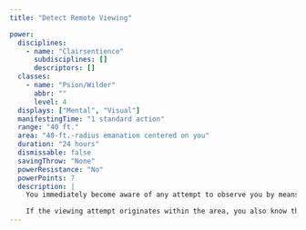 ```yaml
---
title: "Detect Remote Viewing"

power:
  disciplines:
    - name: "Clairsentience"
      subdisciplines: []
      descriptors: []
  classes:
    - name: "Psion/Wilder"
      abbr: ""
      level: 4
  displays: ["Mental", "Visual"]
  manifestingTime: "1 standard action"
  range: "40 ft."
  area: "40-ft.-radius emanation centered on you"
  duration: "24 hours"
  dismissable: false
  savingThrow: "None"
  powerResistance: "No"
  powerPoints: 7
  description: |
    You immediately become aware of any attempt to observe you by means of a clairsentience (scrying) power or divination (scrying) spell. The power's effect radiates from you and moves as you move. You know the location of every psionic or magical sensor within the power's area.

    If the viewing attempt originates within the area, you also know the viewer's location. Otherwise, you and the remote viewer immediately make opposed manifester level checks ({% die_roll 1 20 0 %} + manifester level, or viewer's caster level as appropriate). If you at least match the remote viewer's result, you get a visual image of the remote viewer and an accurate sense of the remote viewer's direction and distance from you.
---
```

